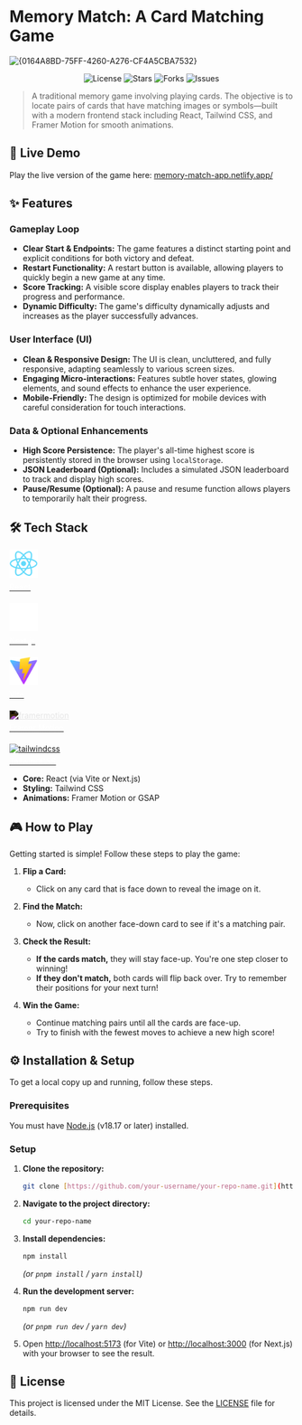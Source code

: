 # Memory Match: A Card Matching Game

<img width="953" height="540" alt="{0164A8BD-75FF-4260-A276-CF4A5CBA7532}" src="https://github.com/user-attachments/assets/32dbaf46-b72a-4574-8512-27d80817d064" />


<p align="center">
  <img src="https://img.shields.io/github/license/rudraprasad69/Store-Rating-Platform" alt="License">
  <img src="https://img.shields.io/github/stars/rudraprasad69/Store-Rating-Platform" alt="Stars">
  <img src="https://img.shields.io/github/forks/rudraprasad69/Store-Rating-Platform" alt="Forks">
  <img src="https://img.shields.io/github/issues/rudraprasad69/Store-Rating-Platform" alt="Issues">
</p>

> A traditional memory game involving playing cards. The objective is to locate pairs of cards that have matching images or symbols—built with a modern frontend stack including React, Tailwind CSS, and Framer Motion for smooth animations.

## 🚀 Live Demo

Play the live version of the game here:
[memory-match-app.netlify.app/](https://memory-match-app.netlify.app/)

## ✨ Features

### Gameplay Loop
-   **Clear Start & Endpoints:** The game features a distinct starting point and explicit conditions for both victory and defeat.
-   **Restart Functionality:** A restart button is available, allowing players to quickly begin a new game at any time.
-   **Score Tracking:** A visible score display enables players to track their progress and performance.
-   **Dynamic Difficulty:** The game's difficulty dynamically adjusts and increases as the player successfully advances.

### User Interface (UI)
-   **Clean & Responsive Design:** The UI is clean, uncluttered, and fully responsive, adapting seamlessly to various screen sizes. 
-   **Engaging Micro-interactions:** Features subtle hover states, glowing elements, and sound effects to enhance the user experience. 
-   **Mobile-Friendly:** The design is optimized for mobile devices with careful consideration for touch interactions.

### Data & Optional Enhancements
-   **High Score Persistence:** The player's all-time highest score is persistently stored in the browser using `localStorage`. 
-   **JSON Leaderboard (Optional):** Includes a simulated JSON leaderboard to track and display high scores. 
-   **Pause/Resume (Optional):** A pause and resume function allows players to temporarily halt their progress. 

## 🛠️ Tech Stack

<div align="left" style="display: flex; flex-direction: column; align-items: flex-start; gap: 20px;">

  <!-- React -->
  <a href="https://reactjs.org/" target="_blank" rel="noreferrer" style="text-align: left;">
    <img src="https://raw.githubusercontent.com/devicons/devicon/master/icons/react/react-original.svg" alt="react" width="50" height="50"/>
    <div style="color: white; font-size: 14px; margin-top: 5px;">React</div>
  </a>

  <!-- Next.js -->
  <a href="https://nextjs.org/" target="_blank" rel="noreferrer" style="text-align: left;">
    <img src="https://raw.githubusercontent.com/devicons/devicon/master/icons/nextjs/nextjs-original.svg" alt="nextjs" width="50" height="50" style="filter: brightness(0) invert(1);" />
    <div style="color: white; font-size: 14px; margin-top: 5px;">Next.js</div>
  </a>

  <!-- Vite -->
  <a href="https://vitejs.dev/" target="_blank" rel="noreferrer" style="text-align: left;">
    <img src="https://raw.githubusercontent.com/devicons/devicon/master/icons/vitejs/vitejs-original.svg" alt="vite" width="50" height="50"/>
    <div style="color: white; font-size: 14px; margin-top: 5px;">Vite</div>
  </a>

  <!-- Framer Motion -->
  <a href="https://www.framer.com/motion/" target="_blank" rel="noreferrer" style="text-align: left;">
    <img src="https://www.vectorlogo.zone/logos/framer/framer-icon.svg" alt="framermotion" width="50" height="50" style="filter: invert(1);" />
    <div style="color: white; font-size: 14px; margin-top: 5px;">Framer Motion</div>
  </a>

  <!-- TailwindCSS -->
  <a href="https://tailwindcss.com/" target="_blank" rel="noreferrer" style="text-align: left;">
    <img src="https://www.vectorlogo.zone/logos/tailwindcss/tailwindcss-icon.svg" alt="tailwindcss" width="50" height="50"/>
    <div style="color: white; font-size: 14px; margin-top: 5px;">TailwindCSS</div>
  </a>

</div>




-   **Core:** React (via Vite or Next.js) 
-   **Styling:** Tailwind CSS 
-   **Animations:** Framer Motion or GSAP 

  ## 🎮 How to Play

Getting started is simple! Follow these steps to play the game:

1.  **Flip a Card:**
    * Click on any card that is face down to reveal the image on it.

2.  **Find the Match:**
    * Now, click on another face-down card to see if it's a matching pair.

3.  **Check the Result:**
    * **If the cards match,** they will stay face-up. You're one step closer to winning!
    * **If they don't match,** both cards will flip back over. Try to remember their positions for your next turn!

4.  **Win the Game:**
    * Continue matching pairs until all the cards are face-up.
    * Try to finish with the fewest moves to achieve a new high score!

## ⚙️ Installation & Setup

To get a local copy up and running, follow these steps.

### Prerequisites

You must have [Node.js](https://nodejs.org/en/) (v18.17 or later) installed.

### Setup

1.  **Clone the repository:**
    ```bash
    git clone [https://github.com/your-username/your-repo-name.git](https://github.com/your-username/your-repo-name.git)
    ```

2.  **Navigate to the project directory:**
    ```bash
    cd your-repo-name
    ```

3.  **Install dependencies:**
    ```bash
    npm install 
    ```
    *(or `pnpm install` / `yarn install`)*

4.  **Run the development server:**
    ```bash
    npm run dev
    ```
    *(or `pnpm run dev` / `yarn dev`)*

5.  Open [http://localhost:5173](http://localhost:5173) (for Vite) or [http://localhost:3000](http://localhost:3000) (for Next.js) with your browser to see the result.

## 📝 License

This project is licensed under the MIT License. See the [LICENSE](LICENSE) file for details.
